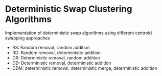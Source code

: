 # Deterministic Swap Clustering Algorithms
Implementation of deterministic swap algorithms using different centroid swapping approaches
- RS: Random removal, random addition
- RD: Random removal, deterministic addition
- DR: Deterministic removal, random addition
- DD: Deterministic removal, deterministic addition
- DDM: deterministic removal, deterministic merge, deterministic addition